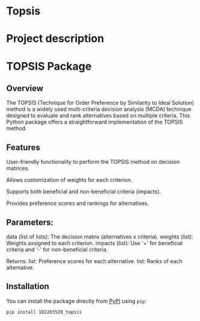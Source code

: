 # Topsis

# Project description
# TOPSIS Package
## Overview
The TOPSIS (Technique for Order Preference by Similarity to Ideal Solution) method is a widely used multi-criteria decision analysis (MCDA) technique designed to evaluate and rank alternatives based on multiple criteria. This Python package offers a straightforward implementation of the TOPSIS method.

## Features
User-friendly functionality to perform the TOPSIS method on decision matrices.

Allows customization of weights for each criterion.

Supports both beneficial and non-beneficial criteria (impacts).

Provides preference scores and rankings for alternatives.

## Parameters:
data (list of lists): The decision matrix (alternatives x criteria). weights (list): Weights assigned to each criterion. impacts (list): Use '+' for beneficial criteria and '-' for non-beneficial criteria.

Returns: list: Preference scores for each alternative. list: Ranks of each alternative.

## **Installation**

You can install the package directly from [PyPI](https://pypi.org/) using `pip`:

```sh
pip install 102203528_topsis

